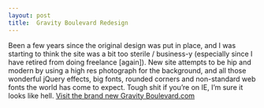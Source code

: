 ```yaml
---
layout: post
title:  Gravity Boulevard Redesign
---
```


Been a few years since the original design was put in place, and I was starting to think the site was a bit too sterile / business-y (especially since I have retired from doing freelance [again]). New site attempts to be hip and modern by using a high res photograph for the background, and all those wonderful jQuery effects, big fonts, rounded corners and non-standard web fonts the world has come to expect. Tough shit if you’re on IE, I’m sure it looks like hell. [Visit the brand new Gravity Boulevard.com](http://gravityblvd.com/)
